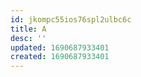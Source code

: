 ```yaml
---
id: jkompc55ios76spl2ulbc6c
title: A
desc: ''
updated: 1690687933401
created: 1690687933401
---
```

